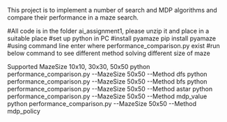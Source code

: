 This project is to implement a number of search and MDP algorithms and compare their performance in a maze search.

#All code is in the folder ai_assignment1, please unzip it and place in a suitable place
#set up python in PC
#install pyamaze
pip install pyamaze
#using command line enter where performance_comparison.py exist
#run below command to see different method solving different size of maze

Supported MazeSize 10x10, 30x30, 50x50
python performance_comparison.py --MazeSize 50x50 --Method dfs
python performance_comparison.py --MazeSize 50x50 --Method bfs
python performance_comparison.py --MazeSize 50x50 --Method astar
python performance_comparison.py --MazeSize 50x50 --Method mdp_value
python performance_comparison.py --MazeSize 50x50 --Method mdp_policy